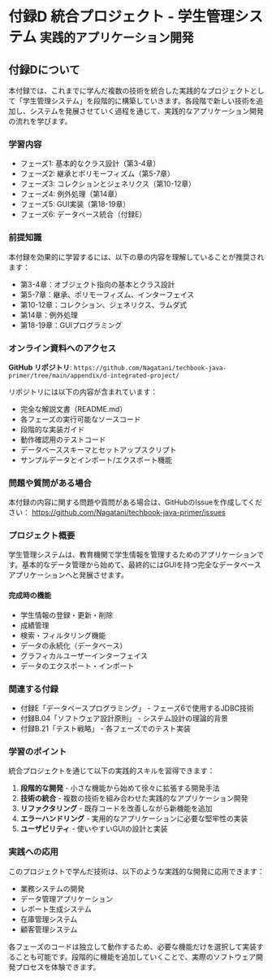 # <b>付録D</b> <span>統合プロジェクト - 学生管理システム</span> <small>実践的アプリケーション開発</small>

## 付録Dについて

本付録では、これまでに学んだ複数の技術を統合した実践的なプロジェクトとして「学生管理システム」を段階的に構築していきます。各段階で新しい技術を追加し、システムを発展させていく過程を通じて、実践的なアプリケーション開発の流れを学びます。

### 学習内容

- フェーズ1: 基本的なクラス設計（第3-4章）
- フェーズ2: 継承とポリモーフィズム（第5-7章）
- フェーズ3: コレクションとジェネリクス（第10-12章）
- フェーズ4: 例外処理（第14章）
- フェーズ5: GUI実装（第18-19章）
- フェーズ6: データベース統合（付録E）

### 前提知識

本付録を効果的に学習するには、以下の章の内容を理解していることが推奨されます：

- 第3-4章：オブジェクト指向の基本とクラス設計
- 第5-7章：継承、ポリモーフィズム、インターフェイス
- 第10-12章：コレクション、ジェネリクス、ラムダ式
- 第14章：例外処理
- 第18-19章：GUIプログラミング

### オンライン資料へのアクセス

**GitHub リポジトリ**: `https://github.com/Nagatani/techbook-java-primer/tree/main/appendix/d-integrated-project/`

リポジトリには以下の内容が含まれています：

- 完全な解説文書（README.md）
- 各フェーズの実行可能なソースコード
- 段階的な実装ガイド
- 動作確認用のテストコード
- データベーススキーマとセットアップスクリプト
- サンプルデータとインポート/エクスポート機能

### 問題や質問がある場合

本付録の内容に関する問題や質問がある場合は、GitHubのIssueを作成してください：
https://github.com/Nagatani/techbook-java-primer/issues

### プロジェクト概要

学生管理システムは、教育機関で学生情報を管理するためのアプリケーションです。基本的なデータ管理から始めて、最終的にはGUIを持つ完全なデータベースアプリケーションへと発展させます。

#### 完成時の機能
- 学生情報の登録・更新・削除
- 成績管理
- 検索・フィルタリング機能
- データの永続化（データベース）
- グラフィカルユーザーインターフェイス
- データのエクスポート・インポート

### 関連する付録

- 付録E「データベースプログラミング」 - フェーズ6で使用するJDBC技術
- 付録B.04「ソフトウェア設計原則」 - システム設計の理論的背景
- 付録B.21「テスト戦略」 - 各フェーズでのテスト実装

### 学習のポイント

統合プロジェクトを通じて以下の実践的スキルを習得できます：

1. **段階的な開発** - 小さな機能から始めて徐々に拡張する開発手法
2. **技術の統合** - 複数の技術を組み合わせた実践的なアプリケーション開発
3. **リファクタリング** - 既存コードを改善しながら新機能を追加
4. **エラーハンドリング** - 実用的なアプリケーションに必要な堅牢性の実装
5. **ユーザビリティ** - 使いやすいGUIの設計と実装

### 実践への応用

このプロジェクトで学んだ技術は、以下のような実践的な開発に応用できます：

- 業務システムの開発
- データ管理アプリケーション
- レポート生成システム
- 在庫管理システム
- 顧客管理システム

各フェーズのコードは独立して動作するため、必要な機能だけを選択して実装することも可能です。段階的に機能を追加していくことで、実際のソフトウェア開発プロセスを体験できます。